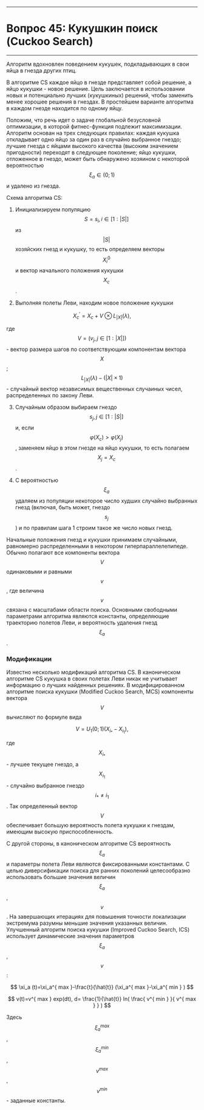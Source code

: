 ___
# Вопрос 45: Кукушкин поиск (Cuckoo Search)
___

Алгоритм вдохновлен поведением кукушек, подкладывающих в свои яйца в гнезда других птиц.

В алгоритме CS каждое яйцо в гнезде представляет собой решение, а яйцо кукушки - новое решение. Цель заключается в использовании новых и потенциально лучших (кукушкиных) решений, чтобы заменить менее хорошее решения в гнездах. В простейшем варианте алгоритма в каждом гнезде находится по одному яйцу.

Положим, что речь идет о задаче глобальной безусловной оптимизации, в которой фитнес-функция подлежит максимизации. Алгоритм основан на трех следующих правилах: каждая кукушка откладывает одно яйцо за один раз в случайно выбранное гнездо; лучшие гнезда с яйцами высокого качества (высоким значением пригодности) переходят в следующее поколение; яйцо кукушки, отложенное в гнездо, может быть обнаружено хозяином с некоторой вероятностью $$ \xi_a \in (0; 1) $$ и удалено из гнезда.

Схема алгоритма CS:

1. Инициализируем популяцию $$ S = {s_i,i \in [1:|S|]} $$ из $$ |S| $$ хозяйских гнезд и кукушку, то есть определяем векторы $$ X_i^0 $$ и вектор начального положения кукушки $$ X_c $$.

2. Выполняя полеты Леви, находим новое положение кукушки

$$
 X^\prime_c = X_c + V \otimes L_{|X|}( \lambda ),
$$

где $$ V = (v_j,  j \in [1: |X|]) $$ - вектор размера шагов по соответствующим компо­нентам вектора $$ X $$; $$ L_{|X|}( \lambda ) - (|X| \times 1) $$ - случайный вектор независимых веще­ственных случаиных чисел, распределенных по закону Леви.

3. Случайным образом выбираем гнездо $$ s_j, j \in [1:|S|] $$ и, если $$ \varphi( X_c ) > \varphi( X_j ) $$, заменяем яйцо в этом гнезде на яйцо кукушки, то есть полагаем $$ X_j = X_c $$.

4. С вероятностью $$ \xi_a $$ удаляем из популяции некоторое число худших случайно выбранных гнезд (включая, быть может, гнездо $$ s_j $$) и по правилам шага 1 строим такое же число новых гнезд.

Начальные положения гнезд и кукушки принимаем случайными, равномерно распределенными в некотором гиперпараллелепипеде.
Обычно полагают все компоненты вектора $$ V $$ одинаковыми и равными $$ v $$, где величина $$ v $$ связана с масштабами области поиска.
Основными свободными параметрами алгоритма являются константы, определяющие траекторию полетов Леви, и вероятность удаления гнезд $$ \xi_a $$.

### Модификации

Известно несколько модификаций алгоритма CS.  В каноническом алгоритме CS кукушка в своих полетах Леви никак не учитывает информацию о лучших найденных решениях. В модифицированном алгоритме поиска кукушки (Modified Cuckoo Search, MCS) компоненты вектора $$ V $$ вычисляют по формуле вида

$$
V = U_1 (0;1)( X_{ i_\ast } - X_{ i_1 } ),
$$

где $$ X_{ i_\ast } $$ - лучшее текущее гнездо, а $$ X_{ i_1 } $$- случайно выбранное гнездо $$ i_\ast \neq i_1 $$. Так определенный вектор $$ V $$ обеспечивает большую вероятность полета кукушки к гнездам, имеющим высокую приспособленность.

С другой стороны, в каноническом алгоритме CS вероятность $$ \xi_a $$ и параметры полета Леви являются фиксированными константами. С целью диверсификации поиска для ранних поколений целесообразно использовать большие значения величин $$ \xi_a $$, $$ v $$. На завершающих итерациях для повышения точности локализации экстремума разумны меньшие значения указанных величин. Улучшенный алгоритм поиска кукушки (Improved Cuckoo Search,  ICS) использует динамические значения параметров $$ \xi_a $$, $$ v $$:

$$
\xi_a (t)=\xi_a^{ max }-\frac{t}{\hat{t}} (\xi_a^{ max }-\xi_a^{ min } )
$$

$$
v(t)=v^{ max } exp(dt), d= \frac{1}{\hat{t}} ln( \frac{ v^{ min } }{ v^{ max } } )
$$

Здесь $$ \xi_a^{ max } $$, $$ \xi_a^{ min } $$, $$ v^{ max } $$, $$ v^{ min } $$ - заданные константы.

